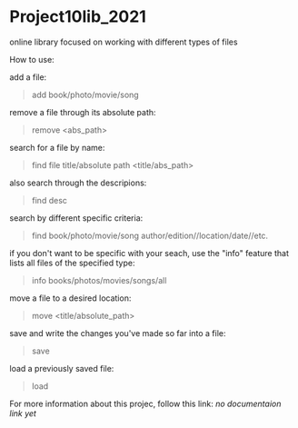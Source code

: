# Project10lib_2021
online library focused on working with different types of files 

How to use:

add a file:
  > add book/photo/movie/song

remove a file through its absolute path:
  > remove <abs_path>

search for a file by name:
  > find file title/absolute path <title/abs_path>

also search through the descripions:
  > find desc <desc>

search by different specific criteria:
  > find book/photo/movie/song author/edition//location/date//etc. 

if you don't want to be specific with your seach, use the "info" feature that lists all files of the specified type:
  > info books/photos/movies/songs/all

move a file to a desired location:
  > move <title/absolute_path>

save and write the changes you've made so far into a file:
  > save

load a previously saved file:
  > load

For more information about this projec, follow this link:
*no documentaion link yet*
